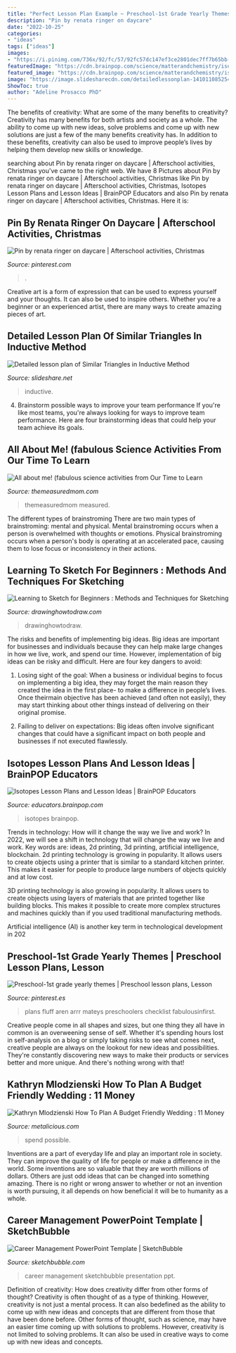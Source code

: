 ```yaml
---
title: "Perfect Lesson Plan Example ~ Preschool-1st Grade Yearly Themes"
description: "Pin by renata ringer on daycare"
date: "2022-10-25"
categories:
- "ideas"
tags: ["ideas"]
images:
- "https://i.pinimg.com/736x/92/fc/57/92fc57dc147ef3ce2801dec7ff7b65bb--teaching-themes-preschool-themes.jpg"
featuredImage: "https://cdn.brainpop.com/science/matterandchemistry/isotopes/screenshot1.png"
featured_image: "https://cdn.brainpop.com/science/matterandchemistry/isotopes/screenshot1.png"
image: "https://image.slidesharecdn.com/detailedlessonplan-141011085254-conversion-gate02/95/detailed-lesson-plan-of-similar-triangles-in-inductive-method-2-638.jpg?cb=1413017705"
ShowToc: true
author: "Adeline Prosacco PhD"
---
```



The benefits of creativity: What are some of the many benefits to creativity?
Creativity has many benefits for both artists and society as a whole. The ability to come up with new ideas, solve problems and come up with new solutions are just a few of the many benefits creativity has. In addition to these benefits, creativity can also be used to improve people’s lives by helping them develop new skills or knowledge.

	

		
searching about Pin by renata ringer on daycare | Afterschool activities, Christmas you've came to the right web. We have 8 Pictures about Pin by renata ringer on daycare | Afterschool activities, Christmas like Pin by renata ringer on daycare | Afterschool activities, Christmas, Isotopes Lesson Plans and Lesson Ideas | BrainPOP Educators and also Pin by renata ringer on daycare | Afterschool activities, Christmas. Here it is:
		
    
## Pin By Renata Ringer On Daycare | Afterschool Activities, Christmas

<img loading=lazy src="https://i.pinimg.com/736x/2a/b7/8d/2ab78d55be013d28f36d35199827859b.jpg" onerror="this.onerror=null;this.src='https://tse1.mm.bing.net/th?id=OIP.r5Ef0fFit3ruunYAbt2V8QHaNJ&amp;pid=15.1';" alt="Pin by renata ringer on daycare | Afterschool activities, Christmas">

_Source: pinterest.com_

>. 

	

Creative art is a form of expression that can be used to express yourself and your thoughts. It can also be used to inspire others. Whether you're a beginner or an experienced artist, there are many ways to create amazing pieces of art.

    
## Detailed Lesson Plan Of Similar Triangles In Inductive Method

<img loading=lazy src="https://image.slidesharecdn.com/detailedlessonplan-141011085254-conversion-gate02/95/detailed-lesson-plan-of-similar-triangles-in-inductive-method-2-638.jpg?cb=1413017705" onerror="this.onerror=null;this.src='https://tse1.mm.bing.net/th?id=OIP.P5MMpngCHtp415wfNMpxsAHaMM&amp;pid=15.1';" alt="Detailed lesson plan of Similar Triangles in Inductive Method">

_Source: slideshare.net_

>inductive. 

	

4. Brainstorm possible ways to improve your team performance
If you're like most teams, you're always looking for ways to improve team performance. Here are four brainstorming ideas that could help your team achieve its goals.

    
## All About Me! (fabulous Science Activities From Our Time To Learn

<img loading=lazy src="https://cdn.themeasuredmom.com/wp-content/uploads/2014/11/all-about-me-preschool-theme2.jpg" onerror="this.onerror=null;this.src='https://tse2.mm.bing.net/th?id=OIP.yqcf94s_af3BrXeb9q5C6gHaLw&amp;pid=15.1';" alt="All about me! (fabulous science activities from Our Time to Learn">

_Source: themeasuredmom.com_

>themeasuredmom measured. 

	

The different types of brainstroming
There are two main types of brainstroming: mental and physical. Mental brainstroming occurs when a person is overwhelmed with thoughts or emotions. Physical brainstroming occurs when a person's body is operating at an accelerated pace, causing them to lose focus or inconsistency in their actions.

    
## Learning To Sketch For Beginners : Methods And Techniques For Sketching

<img loading=lazy src="https://www.drawinghowtodraw.com/drawing-lessons/tutorials/Johnson-School-Art/images/SchoolinginArts_Page_104.png" onerror="this.onerror=null;this.src='https://tse1.mm.bing.net/th?id=OIP.XOXTAF1qSFOGA2BdUarQWQHaLJ&amp;pid=15.1';" alt="Learning to Sketch for Beginners : Methods and Techniques for Sketching">

_Source: drawinghowtodraw.com_

>drawinghowtodraw. 

	

The risks and benefits of implementing big ideas.
Big ideas are important for businesses and individuals because they can help make large changes in how we live, work, and spend our time. However, implementation of big ideas can be risky and difficult. Here are four key dangers to avoid:
1. Losing sight of the goal: When a business or individual begins to focus on implementing a big idea, they may forget the main reason they created the idea in the first place- to make a difference in people’s lives. Once theirmain objective has been achieved (and often not easily), they may start thinking about other things instead of delivering on their original promise.

2. Failing to deliver on expectations: Big ideas often involve significant changes that could have a significant impact on both people and businesses if not executed flawlessly.

    
## Isotopes Lesson Plans And Lesson Ideas | BrainPOP Educators

<img loading=lazy src="https://cdn.brainpop.com/science/matterandchemistry/isotopes/screenshot1.png" onerror="this.onerror=null;this.src='https://tse2.mm.bing.net/th?id=OIP.gfp_E0ZWo9AZZB9rtKn2sAHaFk&amp;pid=15.1';" alt="Isotopes Lesson Plans and Lesson Ideas | BrainPOP Educators">

_Source: educators.brainpop.com_

>isotopes brainpop. 

	

Trends in technology: How will it change the way we live and work?
In 2022, we will see a shift in technology that will change the way we live and work. Key words are: ideas, 2d printing, 3d printing, artificial intelligence, blockchain. 
2d printing technology is growing in popularity. It allows users to create objects using a printer that is similar to a standard kitchen printer. This makes it easier for people to produce large numbers of objects quickly and at low cost. 

3D printing technology is also growing in popularity. It allows users to create objects using layers of materials that are printed together like building blocks. This makes it possible to create more complex structures and machines quickly than if you used traditional manufacturing methods. 

Artificial intelligence (AI) is another key term in technological development in 202
    
## Preschool-1st Grade Yearly Themes | Preschool Lesson Plans, Lesson

<img loading=lazy src="https://i.pinimg.com/736x/92/fc/57/92fc57dc147ef3ce2801dec7ff7b65bb--teaching-themes-preschool-themes.jpg" onerror="this.onerror=null;this.src='https://tse1.mm.bing.net/th?id=OIP.xbnUrO7rfspI1CcA1xc-gAHaJl&amp;pid=15.1';" alt="Preschool-1st grade yearly themes | Preschool lesson plans, Lesson">

_Source: pinterest.es_

>plans fluff aren arrr mateys preschoolers checklist fabulousinfirst. 

	

Creative people come in all shapes and sizes, but one thing they all have in common is an overweening sense of self. Whether it's spending hours lost in self-analysis on a blog or simply taking risks to see what comes next, creative people are always on the lookout for new ideas and possibilities. They're constantly discovering new ways to make their products or services better and more unique. And there's nothing wrong with that!

    
## Kathryn Mlodzienski How To Plan A Budget Friendly Wedding : 11 Money

<img loading=lazy src="http://cdn.shopify.com/s/files/1/0004/1484/2937/articles/PINTEREST_45974c0a-c603-4f1d-8074-c9972e624043_1024x1024.png?v=1596227234" onerror="this.onerror=null;this.src='https://tse2.mm.bing.net/th?id=OIP.Y9vWwaCesCyJbMiEO5o5ywHaLG&amp;pid=15.1';" alt="Kathryn Mlodzienski How To Plan A Budget Friendly Wedding : 11 Money">

_Source: metalicious.com_

>spend possible. 

	

Inventions are a part of everyday life and play an important role in society. They can improve the quality of life for people or make a difference in the world. Some inventions are so valuable that they are worth millions of dollars. Others are just odd ideas that can be changed into something amazing. There is no right or wrong answer to whether or not an invention is worth pursuing, it all depends on how beneficial it will be to humanity as a whole.

    
## Career Management PowerPoint Template | SketchBubble

<img loading=lazy src="https://cdn.sketchbubble.com/pub/media/catalog/product/optimized/e/c/ec00612b266e1eea1f9cd6c0825949958257b277596b56917b102686241b0154/career-management-slide10.png" onerror="this.onerror=null;this.src='https://tse4.mm.bing.net/th?id=OIP.fndR0b7d0qBdVPT7slRe_QHaFj&amp;pid=15.1';" alt="Career Management PowerPoint Template | SketchBubble">

_Source: sketchbubble.com_

>career management sketchbubble presentation ppt. 

	

Definition of creativity: How does creativity differ from other forms of thought?
Creativity is often thought of as a type of thinking. However, creativity is not just a mental process. It can also bedefined as the ability to come up with new ideas and concepts that are different from those that have been done before. Other forms of thought, such as science, may have an easier time coming up with solutions to problems. However, creativity is not limited to solving problems. It can also be used in creative ways to come up with new ideas and concepts.

